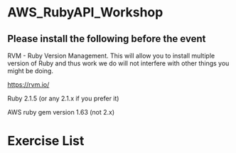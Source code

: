 # AWS_RubyAPI_Workshop

## Please install the following before the event

RVM - Ruby Version Management. This will allow you to install multiple version of Ruby and thus work we do will not interfere with other things you might be doing.

https://rvm.io/

Ruby 2.1.5 (or any 2.1.x if you prefer it)

AWS ruby gem version 1.63 (not 2.x)

# Exercise List

